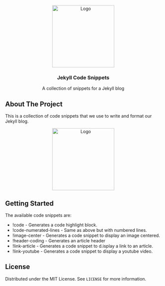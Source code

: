 <!-- PROJECT LOGO -->
<br />
<p align="center">
    <img src="https://raw.githubusercontent.com/jsalcedo1987/2sherpas-vscode/master/images/icon.png" alt="Logo" width="200" height="200">
  <h3 align="center">Jekyll Code Snippets</h3>

  <p align="center">
    A collection of snippets for a Jekyll blog
  </p>
</p>

## About The Project

This is a collection of code snippets that we use to write and format our Jekyll blog.

<p align="center">
    <img src="https://raw.githubusercontent.com/jsalcedo1987/2sherpas-vscode/master/images/vscode-snippet-3.gif" alt="Logo" height="200"> 
</p>


<!-- GETTING STARTED -->
## Getting Started

The available code snippets are:

- !code - Generates a code highlight block.
- !code-numerated-lines - Same as above but with numbered lines.
- !image-center - Generates a code snippet to display an image centered.
- !header-coding - Generates an article header 
- !link-article - Generates a code snippet to d.isplay a link to an article.
- !link-youtube - Generates a code snippet to display a youtube video.

<!-- LICENSE -->
## License

Distributed under the MIT License. See `LICENSE` for more information.




